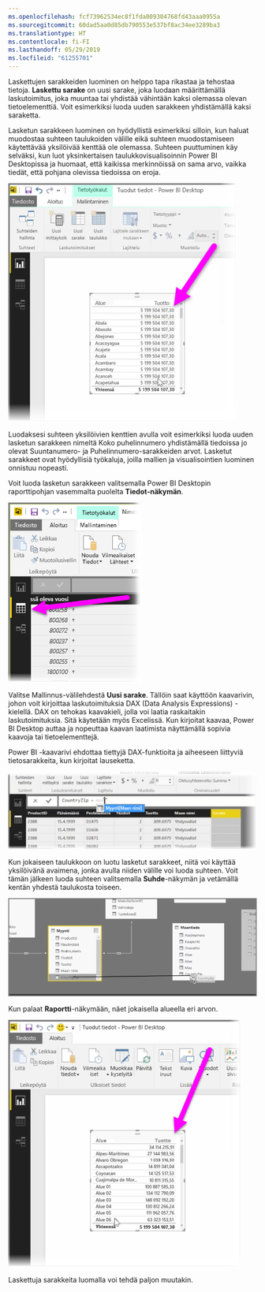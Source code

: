 ```yaml
---
ms.openlocfilehash: fcf73962534ec8f1fda009304768fd43aaa0955a
ms.sourcegitcommit: 60dad5aa0d85db790553e537bf8ac34ee3289ba3
ms.translationtype: HT
ms.contentlocale: fi-FI
ms.lasthandoff: 05/29/2019
ms.locfileid: "61255701"
---
```

Laskettujen sarakkeiden luominen on helppo tapa rikastaa ja tehostaa tietoja. **Laskettu sarake** on uusi sarake, joka luodaan määrittämällä laskutoimitus, joka muuntaa tai yhdistää vähintään kaksi olemassa olevan tietoelementtiä. Voit esimerkiksi luoda uuden sarakkeen yhdistämällä kaksi saraketta.

Lasketun sarakkeen luominen on hyödyllistä esimerkiksi silloin, kun haluat muodostaa suhteen taulukoiden välille eikä suhteen muodostamiseen käytettävää yksilöivää kenttää ole olemassa. Suhteen puuttuminen käy selväksi, kun luot yksinkertaisen taulukkovisualisoinnin Power BI Desktopissa ja huomaat, että kaikissa merkinnöissä on sama arvo, vaikka tiedät, että pohjana olevissa tiedoissa on eroja.

![](media/2-3-create-calculated-columns/2-3_1.png)

Luodaksesi suhteen yksilöivien kenttien avulla voit esimerkiksi luoda uuden lasketun sarakkeen nimeltä Koko puhelinnumero yhdistämällä tiedoissa jo olevat Suuntanumero- ja Puhelinnumero-sarakkeiden arvot. Lasketut sarakkeet ovat hyödyllisiä työkaluja, joilla mallien ja visualisointien luominen onnistuu nopeasti.

Voit luoda lasketun sarakkeen valitsemalla Power BI Desktopin raporttipohjan vasemmalta puolelta **Tiedot-näkymän**.

![](media/2-3-create-calculated-columns/2-3_2.png)

Valitse Mallinnus-välilehdestä **Uusi sarake**. Tällöin saat käyttöön kaavarivin, johon voit kirjoittaa laskutoimituksia DAX (Data Analysis Expressions) -kielellä. DAX on tehokas kaavakieli, jolla voi laatia raskaitakin laskutoimituksia. Sitä käytetään myös Excelissä. Kun kirjoitat kaavaa, Power BI Desktop auttaa ja nopeuttaa kaavan laatimista näyttämällä sopivia kaavoja tai tietoelementtejä.

Power BI -kaavarivi ehdottaa tiettyjä DAX-funktioita ja aiheeseen liittyviä tietosarakkeita, kun kirjoitat lauseketta.

![](media/2-3-create-calculated-columns/2-3_3.png)

Kun jokaiseen taulukkoon on luotu lasketut sarakkeet, niitä voi käyttää yksilöivänä avaimena, jonka avulla niiden välille voi luoda suhteen. Voit tämän jälkeen luoda suhteen valitsemalla **Suhde**-näkymän ja vetämällä kentän yhdestä taulukosta toiseen.

![](media/2-3-create-calculated-columns/2-3_4.png)

Kun palaat **Raportti**-näkymään, näet jokaisella alueella eri arvon.

![](media/2-3-create-calculated-columns/2-3_5.png)

Laskettuja sarakkeita luomalla voi tehdä paljon muutakin.


